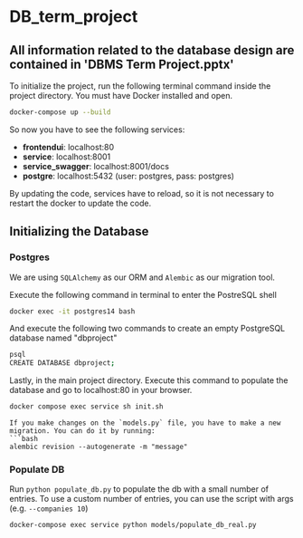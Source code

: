 # DB_term_project

## All information related to the database design are contained in 'DBMS Term Project.pptx'

To initialize the project, run the following terminal command inside the project directory. You must have Docker installed and open.
```bash
docker-compose up --build
```

So now you have to see the following services:
- **frontendui**: localhost:80
- **service**: localhost:8001
- **service_swagger**: localhost:8001/docs
- **postgre**: localhost:5432  (user: postgres, pass: postgres)

By updating the code, services have to reload, so it is not necessary to restart the docker to update the code.

## Initializing the Database
### Postgres
We are using `SQLAlchemy` as our ORM and `Alembic` as our migration tool.  

Execute the following command in terminal to enter the PostreSQL shell
```bash
docker exec -it postgres14 bash
```
And execute the following two commands to create an empty PostgreSQL database named "dbproject"
```bash
psql
CREATE DATABASE dbproject;
```
Lastly, in the main project directory. Execute this command to populate the database and go to localhost:80 in your browser.
```bash
docker compose exec service sh init.sh 
```

```
If you make changes on the `models.py` file, you have to make a new migration. You can do it by running: 
```bash
alembic revision --autogenerate -m "message"
```

### Populate DB
Run `python populate_db.py` to populate the db with a small number of entries. 
To use a custom number of entries, you can use the script with args (e.g. `--companies 10`) 
```bash
docker-compose exec service python models/populate_db_real.py
```
